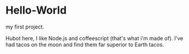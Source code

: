# Hello-World
my first project.

Hubot here, I like Node.js and coffeescript (that's what i'm made of).
I've had tacos on the moon and find them far superior to Earth tacos.
